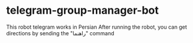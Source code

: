 # telegram-group-manager-bot
This robot telegram works in Persian
After running the robot, you can get directions by sending the "راهنما" command
